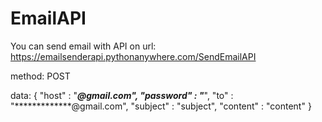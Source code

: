 # EmailAPI

You can send email with API on url:
  https://emailsenderapi.pythonanywhere.com/SendEmailAPI

method:
  POST

data:
  {
      "host" : "*************@gmail.com",
      "password" : "*************",
      "to" : "*************@gmail.com",
      "subject" : "subject",
      "content" : "content"
  }
  
